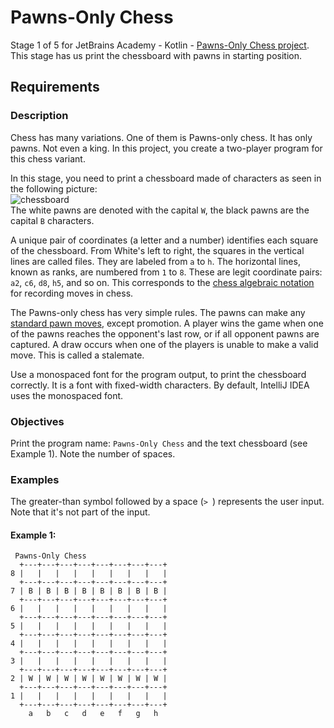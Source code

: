 # Pawns-Only Chess
Stage 1 of 5 for JetBrains Academy - Kotlin - [Pawns-Only Chess project](https://hyperskill.org/projects/182/stages/922/implement).   
This stage has us print the chessboard with pawns in starting position.
## Requirements
### Description
Chess has many variations. One of them is Pawns-only chess. It has only pawns. Not even a king. In this project, you create a two-player program for this chess variant.

In this stage, you need to print a chessboard made of characters as seen in the following picture:    
![chessboard](https://user-images.githubusercontent.com/64429863/129505463-e517114c-91d0-4dcc-89b8-13dfef150806.png)    
The white pawns are denoted with the capital `W`, the black pawns are the capital `B` characters.

A unique pair of coordinates (a letter and a number) identifies each square of the chessboard. From White's left to right, the squares in the vertical lines are called files. They are labeled from `a` to `h`. The horizontal lines, known as ranks, are numbered from `1` to `8`. These are legit coordinate pairs: `a2`, `c6`, `d8`, `h5`, and so on. This corresponds to the [chess algebraic notation](https://en.wikipedia.org/wiki/Algebraic_notation_(chess)) for recording moves in chess.

The Pawns-only chess has very simple rules. The pawns can make any [standard pawn moves](https://en.wikipedia.org/wiki/Pawn_(chess)), except promotion. A player wins the game when one of the pawns reaches the opponent's last row, or if all opponent pawns are captured. A draw occurs when one of the players is unable to make a valid move. This is called a stalemate.

Use a monospaced font for the program output, to print the chessboard correctly. It is a font with fixed-width characters. By default, IntelliJ IDEA uses the monospaced font.
### Objectives
Print the program name: `Pawns-Only Chess` and the text chessboard (see Example 1). Note the number of spaces.
### Examples
The greater-than symbol followed by a space (`> `) represents the user input. Note that it's not part of the input.
#### Example 1:
```text
 Pawns-Only Chess
  +---+---+---+---+---+---+---+---+
8 |   |   |   |   |   |   |   |   |
  +---+---+---+---+---+---+---+---+
7 | B | B | B | B | B | B | B | B |
  +---+---+---+---+---+---+---+---+
6 |   |   |   |   |   |   |   |   |
  +---+---+---+---+---+---+---+---+
5 |   |   |   |   |   |   |   |   |
  +---+---+---+---+---+---+---+---+
4 |   |   |   |   |   |   |   |   |
  +---+---+---+---+---+---+---+---+
3 |   |   |   |   |   |   |   |   |
  +---+---+---+---+---+---+---+---+
2 | W | W | W | W | W | W | W | W |
  +---+---+---+---+---+---+---+---+
1 |   |   |   |   |   |   |   |   |
  +---+---+---+---+---+---+---+---+
    a   b   c   d   e   f   g   h
```